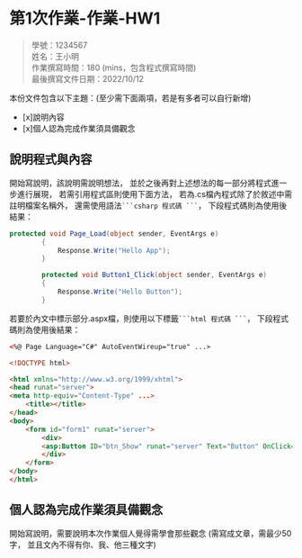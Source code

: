 ﻿# 第1次作業-作業-HW1
>
>學號：1234567 
><br />
>姓名：王小明 
><br />
>作業撰寫時間：180 (mins，包含程式撰寫時間)
><br />
>最後撰寫文件日期：2022/10/12
>

本份文件包含以下主題：(至少需下面兩項，若是有多者可以自行新增)
- [x]說明內容
- [x]個人認為完成作業須具備觀念

## 說明程式與內容

開始寫說明，該說明需說明想法，
並於之後再對上述想法的每一部分將程式進一步進行展現，
若需引用程式區則使用下面方法，
若為.cs檔內程式除了於敘述中需註明檔案名稱外，
還需使用語法` ```csharp 程式碼 ``` `，
下段程式碼則為使用後結果：

```csharp
protected void Page_Load(object sender, EventArgs e)
        {
            Response.Write("Hello App");
        }

        protected void Button1_Click(object sender, EventArgs e)
        {
            Response.Write("Hello Button");
        }
```

若要於內文中標示部分.aspx檔，則使用以下標籤` ```html 程式碼 ``` `，
下段程式碼則為使用後結果：

```html
<%@ Page Language="C#" AutoEventWireup="true" ...>

<!DOCTYPE html>

<html xmlns="http://www.w3.org/1999/xhtml">
<head runat="server">
<meta http-equiv="Content-Type" ...>
    <title></title>
</head>
<body>
    <form id="form1" runat="server">
        <div>
        <asp:Button ID="btn_Show" runat="server" Text="Button" OnClick="Button1_Click" />
        </div>
    </form>
</body>
</html>
```


## 個人認為完成作業須具備觀念

開始寫說明，需要說明本次作業個人覺得需學會那些觀念 (需寫成文章，需最少50字，
並且文內不得有你、我、他三種文字)

